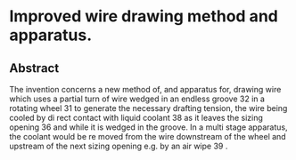 # Improved wire drawing method and apparatus.

## Abstract
The invention concerns a new method of, and apparatus for, drawing wire which uses a partial turn of wire wedged in an endless groove 32 in a rotating wheel 31 to generate the necessary drafting tension, the wire being cooled by di rect contact with liquid coolant 38 as it leaves the sizing opening 36 and while it is wedged in the groove. In a multi stage apparatus, the coolant would be re moved from the wire downstream of the wheel and upstream of the next sizing opening e.g. by an air wipe 39 .